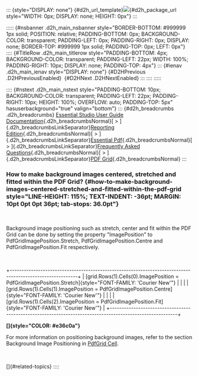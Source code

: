 ::: {style="DISPLAY: none"}
[](ms-xhelp:///?Id=d2h_url_template){#d2h_url_template}![](!package_url!){#d2h_package_url style="WIDTH: 0px; DISPLAY: none; HEIGHT: 0px"}
:::

::::: {#nsbanner .d2h_main_nsbanner style="BORDER-BOTTOM: #999999 1px solid; POSITION: relative; PADDING-BOTTOM: 0px; BACKGROUND-COLOR: transparent; PADDING-LEFT: 0px; PADDING-RIGHT: 0px; DISPLAY: none; BORDER-TOP: #999999 1px solid; PADDING-TOP: 0px; LEFT: 0px"}
:::: {#TitleRow .d2h_main_titlerow style="PADDING-BOTTOM: 4px; BACKGROUND-COLOR: transparent; PADDING-LEFT: 22px; WIDTH: 100%; PADDING-RIGHT: 10px; DISPLAY: none; PADDING-TOP: 4px"}
::: {#ienav .d2h_main_ienav style="DISPLAY: none"}
[](ms-xhelp:///?Id=6e4a6714-10bc-45a7-9514-564d1b11f574){#D2HPrevious .D2HPreviousEnabled}  [](ms-xhelp:///?Id=5d98d3bf-1bbc-4660-b7fd-f16a34be542e){#D2HNext .D2HNextEnabled}
:::
::::
:::::

:::: {#nstext .d2h_main_nstext style="PADDING-BOTTOM: 10px; BACKGROUND-COLOR: transparent; PADDING-LEFT: 22px; PADDING-RIGHT: 10px; HEIGHT: 100%; OVERFLOW: auto; PADDING-TOP: 5px" hasuserbackground="true" valign="bottom"}
::: {#d2h_breadcrumbs .d2h_breadcrumbs}
[Essential Studio User Guide Documentation](ms-xhelp:///?Id=12457748-09e3-4d74-a240-8e049cedf030){.d2h_breadcrumbsNormal}[ \> ]{.d2h_breadcrumbsLinkSeparator}[Reporting Edition](ms-xhelp:///?Id=027aa5b6-6676-4f93-ad23-c20e8c45792e){.d2h_breadcrumbsNormal}[ \> ]{.d2h_breadcrumbsLinkSeparator}[Essential Pdf](ms-xhelp:///?Id=22756092-3da5-4797-9514-dab0617c6902){.d2h_breadcrumbsNormal}[ \> ]{.d2h_breadcrumbsLinkSeparator}[Frequently Asked Questions](ms-xhelp:///?Id=ca78a5c9-c63a-4368-878c-fa18338e0b19){.d2h_breadcrumbsNormal}[ \> ]{.d2h_breadcrumbsLinkSeparator}[PDF Grid](ms-xhelp:///?Id=be34385c-c628-43a9-a593-a68c54896ad9){.d2h_breadcrumbsNormal}
:::

### How to make background images centered, stretched and fitted within the PDF Grid? {#how-to-make-background-images-centered-stretched-and-fitted-within-the-pdf-grid style="LINE-HEIGHT: 115%; TEXT-INDENT: -36pt; MARGIN: 10pt 0pt 0pt 36pt; tab-stops: 36.0pt"}

 

Background image positioning such as stretch, center and fit within the PDF Grid can be done by setting the property "ImagePosition" to PdfGridImagePosition.Stretch, PdfGridImagePosition.Centre and PdfGridImagePosition.Fit respectively.

 

+----------------------------------------------------------------------------------------------------------+
| [grid.Rows(1).Cells(0).ImagePosition = PdfGridImagePosition.Stretch]{style="FONT-FAMILY: 'Courier New'"} |
|                                                                                                          |
| [grid.Rows(1).Cells(1).ImagePosition = PdfGridImagePosition.Centre]{style="FONT-FAMILY: 'Courier New'"}  |
|                                                                                                          |
| [grid.Rows(1).Cells(2).ImagePosition = PdfGridImagePosition.Fit]{style="FONT-FAMILY: 'Courier New'"}     |
+----------------------------------------------------------------------------------------------------------+

**[]{style="COLOR: #e36c0a"}** 

For more information on positioning background images, refer to the section Background Image Positioning in [PdfGrid Cell](ms-xhelp:///?Id=c58dadd4-cc40-4bce-a45e-582e90f95bde).

 

[]{#related-topics}
::::
